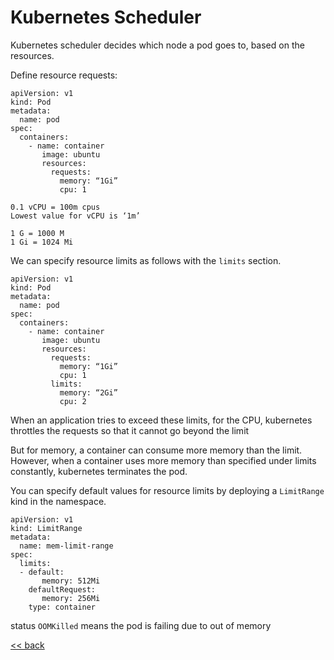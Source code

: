 # Kubernetes Scheduler

Kubernetes scheduler decides which node a pod goes to, based on the resources.

Define resource requests:
```
apiVersion: v1
kind: Pod
metadata:
  name: pod
spec:
  containers:
    - name: container
       image: ubuntu
       resources:
         requests:
           memory: “1Gi”
           cpu: 1
```
```
0.1 vCPU = 100m cpus
Lowest value for vCPU is ‘1m’

1 G = 1000 M
1 Gi = 1024 Mi
```
We can specify resource limits as follows with the 	`limits` section.
```
apiVersion: v1
kind: Pod
metadata:
  name: pod
spec:
  containers:
    - name: container
       image: ubuntu
       resources:
         requests:
           memory: “1Gi”
           cpu: 1
         limits:
           memory: “2Gi”
           cpu: 2
```
When an application tries to exceed these limits, for the CPU, kubernetes throttles the requests so that it cannot go beyond the limit

But for memory, a container can consume more memory than the limit. However, when a container uses more memory than specified under limits constantly, kubernetes terminates the pod.

You can specify default values for resource limits by deploying a `LimitRange` kind in the namespace.
```
apiVersion: v1
kind: LimitRange
metadata:
  name: mem-limit-range
spec:
  limits:
  - default:
       memory: 512Mi
    defaultRequest:
       memory: 256Mi
    type: container 
```
status `OOMKilled` means the pod is failing due to out of memory

[<< back](index.md)

